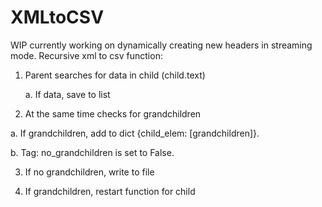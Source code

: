 # XMLtoCSV
WIP currently working on dynamically creating new headers in streaming mode.
Recursive xml to csv function:

  
1. Parent searches for data in child (child.text)

   a. If data, save to list
   
2. At the same time checks for grandchildren

  a. If grandchildren, add to dict {child_elem: [grandchildren]}.
  
  b. Tag: no_grandchildren is set to False.
  
3. If no grandchildren, write to file

4. If grandchildren, restart function for child
